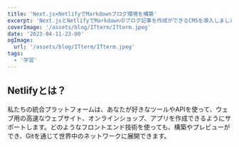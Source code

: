 ```yaml
---
title: 'Next.js×NetlifyでMarkdownブログ環境を構築'
excerpt: 'Next.jsとNetlifyでMarkdownのブログ記事を作成ができるCMSを導入しました。'
coverImage: '/assets/blog/ITterm/ITterm.jpeg'
date: '2023-04-11-23-00'
ogImage:
  url: '/assets/blog/ITterm/ITterm.jpeg'
tags:
  - '学習'
---
```

## Netlifyとは？

私たちの統合プラットフォームは、あなたが好きなツールやAPIを使って、ウェブ用の高速なウェブサイト、オンラインショップ、アプリを作成できるようにサポートします。どのようなフロントエンド技術を使っても、構築やプレビューができ、Gitを通じて世界中のネットワークに展開できます。
